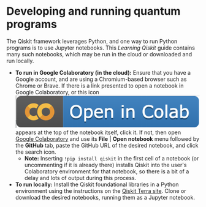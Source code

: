# Developing and running quantum programs

The Qiskit framework leverages Python, and one way to run Python programs is to use Jupyter notebooks. This _Learning Qiskit_ guide contains many such notebooks, which may be run in the cloud or downloaded and run locally. 

* **To run in Google Colaboratory \(in the cloud\):** Ensure that you have a Google account, and are using a Chromium-based browser such as Chrome or Brave. If there is a link presented to open a notebook in Google Colaboratory, or this icon![](../.gitbook/assets/open-in-colab.png)appears at the top of the notebook itself, click it. If not, then open [Google Colaboratory](https://colab.research.google.com) and use its **File** \| **Open notebook** menu followed by the **GitHub** tab, paste the GitHub URL of the desired notebook, and click the search icon.
  * **Note:** Inserting `!pip install qiskit` in the first cell of a notebook \(or uncommenting if it is already there\) installs Qiskit into the user's Colaboratory environment for that notebook, so there is a bit of a delay and lots of output during this process.
* **To run locally:** Install the Qiskit foundational libraries in a Python environment using the instructions on the [Qiskit Terra site](https://qiskit.org/terra). Clone or download the desired notebooks, running them as a Jupyter notebook.

